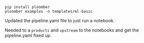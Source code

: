 ```
pip install ploomber
ploomber examples -n templates/ml-basic
```

Updated the pipeline.yaml file to just run a notebook.

Needed to a `products` and `upstream` to the notebooks and get the pipeline.yaml
fixed up.